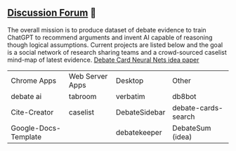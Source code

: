 
## [Discussion Forum](https://github.com/orgs/debate/discussions) 🙋‍

The overall mission is to produce dataset of debate evidence to train ChatGPT to recommend arguments and invent AI capable of reasoning though logical assumptions. Current projects are listed below and the goal is a social network of research sharing teams and a crowd-sourced caselist mind-map of latest evidence. [Debate Card Neural Nets idea paper](https://arxiv.org/ftp/arxiv/papers/2011/2011.07251.pdf)




<table>
<tr>
 <td> Chrome Apps
 <td> Web Server Apps
 <td> Desktop 
 <td> Other 
<tr>
 <td> debate ai
 <td> tabroom 
 <td> verbatim 
 <td> db8bot 
<tr>
 <td> Cite-Creator
 <td> caselist 
 <td> DebateSidebar 
 <td> debate-cards-search
<tr>
 <td> Google-Docs-Template 
 <td>
 <td> debatekeeper 
 <td> DebateSum (idea)
